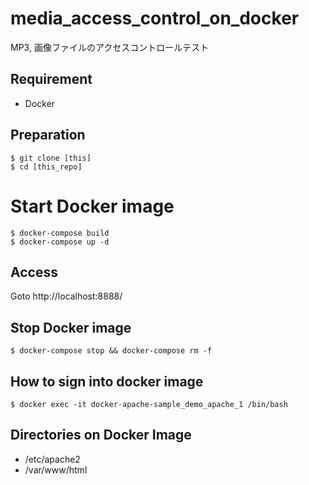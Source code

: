 # media_access_control_on_docker

MP3, 画像ファイルのアクセスコントロールテスト

## Requirement

* Docker

## Preparation

```
$ git clone [this]
$ cd [this_repo]
```

# Start Docker image

```
$ docker-compose build
$ docker-compose up -d
```

## Access

Goto
http://localhost:8888/


## Stop Docker image

```
$ docker-compose stop && docker-compose rm -f
```


## How to sign into docker image

```
$ docker exec -it docker-apache-sample_demo_apache_1 /bin/bash
```


## Directories on Docker Image

* /etc/apache2
* /var/www/html


